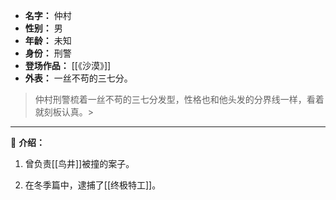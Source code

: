 
- **名字：** 仲村
- **性别：** 男
- **年龄：** 未知
- **身份：** 刑警
- **登场作品：** [[《沙漠》]]
- **外表：** 一丝不苟的三七分。

> 仲村刑警梳着一丝不苟的三七分发型，性格也和他头发的分界线一样，看着就刻板认真。>

---

👮 **介绍：** 

1. 曾负责[[鸟井]]被撞的案子。

2. 在冬季篇中，逮捕了[[终极特工]]。